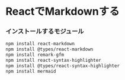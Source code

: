# ReactでMarkdownする

### インストールするモジュール
```bash
npm install react-markdown
npm install @types/react-markdown
npm install remark-gfm
npm install react-syntax-highlighter 
npm install @types/react-syntax-highlighter 
npm install mermaid
```